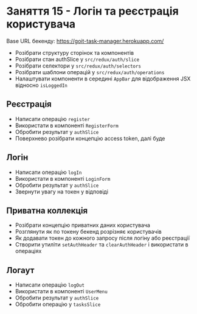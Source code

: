 # Заняття 15 - Логін та реєстрація користувача

Base URL бекенду: https://goit-task-manager.herokuapp.com/

- Розібрати структуру сторінок та компонентів
- Розібрати стан authSlice у `src/redux/auth/slice`
- Розібрати селектори у `src/redux/auth/selectors`
- Розібрати шаблони операцій у `src/redux/auth/operations`
- Налаштувати компоненти в середині `AppBar` для відображення JSX відносно `isLoggedIn`

## Реєстрація

- Написати операцію `register`
- Використати в компоненті `RegisterForm`
- Обробити результат у `authSlice`
- Поверхнево розібрати концепцію access token, далі буде

## Логін

- Написати операцію `logIn`
- Використати в компоненті `LoginForm`
- Обробити результат у `authSlice`
- Звернути увагу на токен у відповіді

## Приватна коллекція

- Розібрати концепцію приватних даних користувача
- Розглянути як по токену бекенд розрізняє користувачів
- Як додавати токен до кожного запросу після логіну або реєстрації
- Створити утиліти `setAuthHeader` та `clearAuthHeader` і використати в операціях

## Логаут

- Написати операцію `logOut`
- Використати в компоненті `UserMenu`
- Обробити результат у `authSlice`
- Обробити операцію у `tasksSlice`
